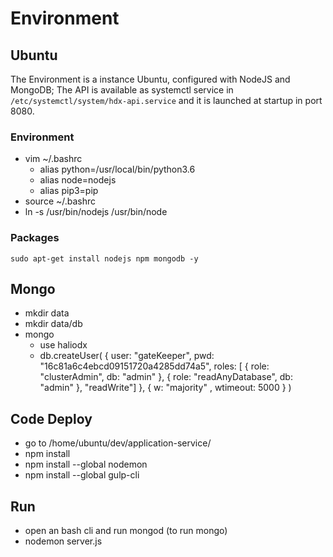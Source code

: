 # Environment
## Ubuntu 
The Environment is a instance Ubuntu, configured with NodeJS and MongoDB; The API is available as systemctl service in ``/etc/systemctl/system/hdx-api.service`` and it is launched at startup in port 8080.

### Environment
* vim ~/.bashrc
  * alias python=/usr/local/bin/python3.6
  * alias node=nodejs
  * alias pip3=pip
* source ~/.bashrc
* ln -s /usr/bin/nodejs /usr/bin/node 

### Packages
``sudo apt-get install nodejs npm mongodb -y`` 

## Mongo
* mkdir data
* mkdir data/db
* mongo
  * use haliodx
  * db.createUser( { user: "gateKeeper",
                 pwd: "16c81a6c4ebcd09151720a4285dd74a5",
                 roles: [ { role: "clusterAdmin", db: "admin" },
                          { role: "readAnyDatabase", db: "admin" },
                          "readWrite"] },
               { w: "majority" , wtimeout: 5000 } )

## Code Deploy  
* go to /home/ubuntu/dev/application-service/ 
* npm install
* npm install --global nodemon
* npm install --global gulp-cli

## Run
* open an bash cli and run mongod (to run mongo)
* nodemon server.js